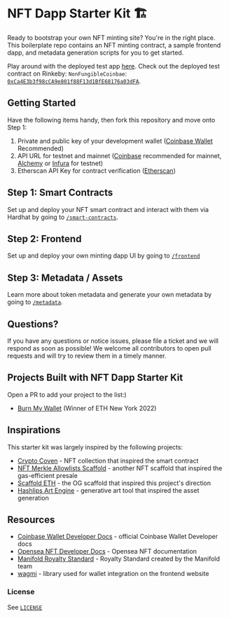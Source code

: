 # NFT Dapp Starter Kit 🏗️

Ready to bootstrap your own NFT minting site? You're in the right place. This boilerplate repo contains an NFT minting contract, a sample frontend dapp, and metadata generation scripts for you to get started.

Play around with the deployed test app [here](https://nonfungiblecoinbaes.vercel.app/). Check out the deployed test contract on Rinkeby: `NonFungibleCoinbae`: [`0xCa4E3b3f98cCA9e801f88F13d1BfE68176a03dFA`](https://rinkeby.etherscan.io/address/0xCa4E3b3f98cCA9e801f88F13d1BfE68176a03dFA).

## Getting Started

Have the following items handy, then fork this repository and move onto Step 1:

1. Private and public key of your development wallet ([Coinbase Wallet](https://chrome.google.com/webstore/detail/coinbase-wallet-extension/hnfanknocfeofbddgcijnmhnfnkdnaad?hl=en) Recommended)
2. API URL for testnet and mainnet ([Coinbase](https://www.coinbase.com/cloud/products/node) recommended for mainnet, [Alchemy](https://dashboard.alchemyapi.io/) or [Infura](https://infura.io/) for testnet)
3. Etherscan API Key for contract verification ([Etherscan](https://etherscan.io/))

## Step 1: Smart Contracts

Set up and deploy your NFT smart contract and interact with them via Hardhat by going to [`/smart-contracts`](smart-contracts).
## Step 2: Frontend

Set up and deploy your own minting dapp UI by going to [`/frontend`](frontend)

## Step 3: Metadata / Assets

Learn more about token metadata and generate your own metadata by going to [`/metadata`](metadata).

## Questions?

If you have any questions or notice issues, please file a ticket and we will respond as soon as possible! We welcome all contributors to open pull requests and will try to review them in a timely manner.

## Projects Built with NFT Dapp Starter Kit

Open a PR to add your project to the list:)

- [Burn My Wallet](https://burnmywallet.com/#) (Winner of ETH New York 2022)

## Inspirations

This starter kit was largely inspired by the following projects:

- [Crypto Coven](https://www.cryptocoven.xyz/) - NFT collection that inspired the smart contract
- [NFT Merkle Allowlists Scaffold](https://github.com/straightupjac/nft-merkle-allowlist-scaffold) - another NFT scaffold that inspired the gas-efficient presale
- [Scaffold ETH](https://github.com/scaffold-eth/scaffold-eth) - the OG scaffold that inspired this project's direction
- [Hashlips Art Engine](https://github.com/HashLips/hashlips_art_engine) - generative art tool that inspired the asset generation

## Resources

- [Coinbase Wallet Developer Docs](https://docs.cloud.coinbase.com/wallet-sdk/docs) - official Coinbase Wallet Developer docs
- [Opensea NFT Developer Docs](https://docs.opensea.io/) - Opensea NFT documentation
- [Manifold Royalty Standard](https://manifoldxyz.substack.com/p/royaltyregistryxyz?s=r) - Royalty Standard created by the Manifold team
- [wagmi](https://github.com/tmm/wagmi) - library used for wallet integration on the frontend website

### License

See [`LICENSE`](/LICENSE)
